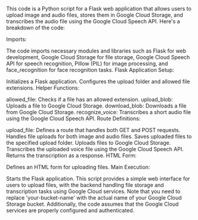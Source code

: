 This code is a Python script for a Flask web application that allows users to upload image and audio files, stores them in Google Cloud Storage, and transcribes the audio file using the Google Cloud Speech API. Here's a breakdown of the code:

Imports:

The code imports necessary modules and libraries such as Flask for web development, Google Cloud Storage for file storage, Google Cloud Speech API for speech recognition, Pillow (PIL) for image processing, and face_recognition for face recognition tasks.
Flask Application Setup:

Initializes a Flask application.
Configures the upload folder and allowed file extensions.
Helper Functions:

allowed_file: Checks if a file has an allowed extension.
upload_blob: Uploads a file to Google Cloud Storage.
download_blob: Downloads a file from Google Cloud Storage.
recognize_voice: Transcribes a short audio file using the Google Cloud Speech API.
Route Definitions:

upload_file: Defines a route that handles both GET and POST requests.
Handles file uploads for both image and audio files.
Saves uploaded files to the specified upload folder.
Uploads files to Google Cloud Storage.
Transcribes the uploaded voice file using the Google Cloud Speech API.
Returns the transcription as a response.
HTML Form:

Defines an HTML form for uploading files.
Main Execution:

Starts the Flask application.
This script provides a simple web interface for users to upload files, with the backend handling file storage and transcription tasks using Google Cloud services. Note that you need to replace 'your-bucket-name' with the actual name of your Google Cloud Storage bucket. Additionally, the code assumes that the Google Cloud services are properly configured and authenticated.
